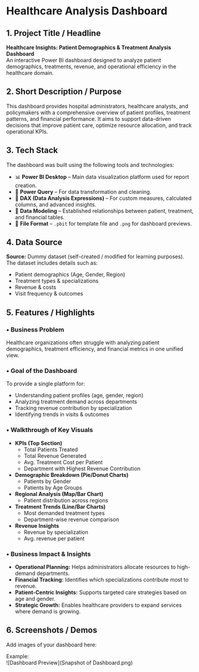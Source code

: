 # Healthcare Analysis Dashboard  

## 1. Project Title / Headline  
**Healthcare Insights: Patient Demographics & Treatment Analysis Dashboard**  
An interactive Power BI dashboard designed to analyze patient demographics, treatments, revenue, and operational efficiency in the healthcare domain.  

## 2. Short Description / Purpose  
This dashboard provides hospital administrators, healthcare analysts, and policymakers with a comprehensive overview of patient profiles, treatment patterns, and financial performance. It aims to support data-driven decisions that improve patient care, optimize resource allocation, and track operational KPIs.  

## 3. Tech Stack  
The dashboard was built using the following tools and technologies:  
- 📊 **Power BI Desktop** – Main data visualization platform used for report creation.  
- 📂 **Power Query** – For data transformation and cleaning.  
- 🧠 **DAX (Data Analysis Expressions)** – For custom measures, calculated columns, and advanced insights.  
- 📝 **Data Modeling** – Established relationships between patient, treatment, and financial tables.  
- 📁 **File Format** – `.pbit` for template file and `.png` for dashboard previews.  

## 4. Data Source  
**Source:** Dummy dataset (self-created / modified for learning purposes).  
The dataset includes details such as:  
- Patient demographics (Age, Gender, Region)  
- Treatment types & specializations  
- Revenue & costs  
- Visit frequency & outcomes  

## 5. Features / Highlights  

### • Business Problem  
Healthcare organizations often struggle with analyzing patient demographics, treatment efficiency, and financial metrics in one unified view.  

### • Goal of the Dashboard  
To provide a single platform for:  
- Understanding patient profiles (age, gender, region)  
- Analyzing treatment demand across departments  
- Tracking revenue contribution by specialization  
- Identifying trends in visits & outcomes  

### • Walkthrough of Key Visuals  
- **KPIs (Top Section)**  
  - Total Patients Treated  
  - Total Revenue Generated  
  - Avg. Treatment Cost per Patient  
  - Department with Highest Revenue Contribution  
- **Demographic Breakdown (Pie/Donut Charts)**  
  - Patients by Gender  
  - Patients by Age Groups  
- **Regional Analysis (Map/Bar Chart)**  
  - Patient distribution across regions  
- **Treatment Trends (Line/Bar Charts)**  
  - Most demanded treatment types  
  - Department-wise revenue comparison  
- **Revenue Insights**  
  - Revenue by specialization  
  - Avg. revenue per patient  

### • Business Impact & Insights  
- **Operational Planning:** Helps administrators allocate resources to high-demand departments.  
- **Financial Tracking:** Identifies which specializations contribute most to revenue.  
- **Patient-Centric Insights:** Supports targeted care strategies based on age and gender.  
- **Strategic Growth:** Enables healthcare providers to expand services where demand is growing.  

## 6. Screenshots / Demos  
Add images of your dashboard here:  

Example:  
![Dashboard Preview](Snapshot of Dashboard.png)
